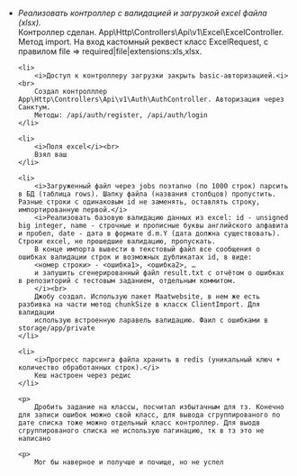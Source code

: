 <ul>
	<li>
		<i>Реализовать контроллер с валидацией и загрузкой excel файла (xlsx).</i><br>
		Контроллер сделан. App\Http\Controllers\Api\v1\Excel\ExcelController. Метод import. 
		На вход кастомный реквест класс ExcelRequest, с правилом file => required|file|extensions:xls,xlsx.
	</li>

	<li>
		<i>Доступ к контроллеру загрузки закрыть basic-авторизацией.<i><br>
		Создал контролллер App\Http\Controllers\Api\v1\Auth\AuthController. Авторизация через Санктум.
		Методы: /api/auth/register, /api/auth/login
	</li>

	<li>
		<i>Поля excel</i><br>
		Взял ваш
	</li>

	<li>
		<i>Загруженный файл через jobs поэтапно (по 1000 строк) парсить в БД (таблица rows). Шапку файла (названия столбцов) пропустить. Разные строки с одинаковым id не заменять, оставлять строку, импортированную первой.</i>
		<i>Реализовать базовую валидацию данных из excel: id - unsigned big integer, name - строчные и прописные буквы английского алфавита и пробел, date - дата в формате d.m.Y (дата должна существовать). Строки excel, не прошедшие валидацию, пропускать.
		В конце импорта вывести в текстовый файл все сообщения о ошибках валидации строк и возможных дубликатах id, в виде:
		<номер строки> - <ошибка1>, <ошибка2>, …
		и запушить сгенерированный файл result.txt с отчётом о ошибках в репозиторий с тестовым заданием, отдельным коммитом.
		</i><br>
		Джобу создал. Использую пакет Maatwebsite, в нем же есть разбивка на части метод chunkSize в класск ClientImport. Для валидации 
		использую встроенную ларавель валидацию. Фаил с ошибками в storage/app/private
	</li>

	<li>
		<i>Прогресс парсинга файла хранить в redis (уникальный ключ + количество обработанных строк).</i>
		Кеш настроен через редис
	</li>

	<p>
		Дробить задание на классы, посчитал избытачным для тз. Конечно для записи ошибок можно свой класс, для вывода сгруппированого по дате списка тоже можно отдельный класс контроллер. Для выодв сгруппированого списка не использую пагинацию, тк в тз это не написано

	<p>
		Мог бы наверное и получше и почище, но не успел
		
</ul>
